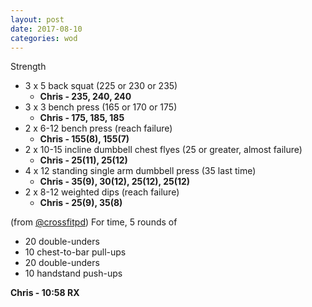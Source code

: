 ```yaml
---
layout: post
date: 2017-08-10
categories: wod
---
```


Strength
- 3 x 5 back squat (225 or 230 or 235)
  - **Chris - <span>235, 240, 240</span>**
- 3 x 3 bench press (165 or 170 or 175)
  - **Chris - <span>175, 185, 185</span>**
- 2 x 6-12 bench press (reach failure)
  - **Chris - <span>155(8), 155(7)</span>**
- 2 x 10-15 incline dumbbell chest flyes (25 or greater, almost failure)
  - **Chris - <span>25(11), 25(12)</span>**
- 4 x 12 standing single arm dumbbell press (35 last time)
  - **Chris - <span>35(9), 30(12), 25(12), 25(12)</span>**
- 2 x 8-12 weighted dips (reach failure)
  - **Chris - <span>25(9), 35(8)</span>**

(from [@crossfitpd](http://crossfitpd.com)) For time, 5 rounds of
- 20 double-unders
- 10 chest-to-bar pull-ups
- 20 double-unders
- 10 handstand push-ups

**Chris - <span>10:58 RX</span>**
